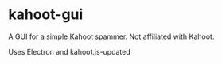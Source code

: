 # kahoot-gui
A GUI for a simple Kahoot spammer. Not affiliated with Kahoot.

Uses Electron and kahoot.js-updated
